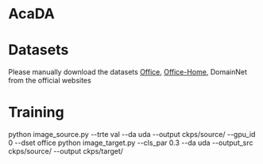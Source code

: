 # AcaDA
# Datasets
Please manually download the datasets [Office](https://drive.google.com/file/d/0B4IapRTv9pJ1WGZVd1VDMmhwdlE/view), [Office-Home](https://accounts.google.com/InteractiveLogin/signinchooser?continue=https%3A%2F%2Fdrive.google.com%2Ffile%2Fd%2F0B81rNlvomiwed0V1YUxQdC1uOTg%2Fview&followup=https%3A%2F%2Fdrive.google.com%2Ffile%2Fd%2F0B81rNlvomiwed0V1YUxQdC1uOTg%2Fview&osid=1&passive=1209600&service=wise&ifkv=ASSHykrILX_LKBTofh-_9qs_vFUKYvH7fwG6eBzkxagN08D1M6iRvLZSE1A4SkOMQ-S2EzjFURZ_rA&ddm=1&flowName=GlifWebSignIn&flowEntry=ServiceLogin), DomainNet from the official websites

# Training
python image_source.py --trte val --da uda --output ckps/source/ --gpu_id 0 --dset office 
python image_target.py --cls_par 0.3 --da uda --output_src ckps/source/ --output ckps/target/


